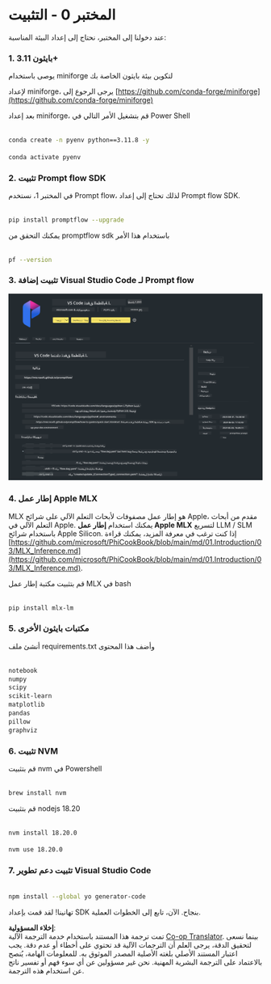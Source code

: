 <!--
CO_OP_TRANSLATOR_METADATA:
{
  "original_hash": "4b16264917d9b93169745d92b8ce8c65",
  "translation_date": "2025-07-17T04:16:30+00:00",
  "source_file": "md/02.Application/02.Code/Phi3/VSCodeExt/HOL/Apple/01.Installations.md",
  "language_code": "ar"
}
-->
# **المختبر 0 - التثبيت**

عند دخولنا إلى المختبر، نحتاج إلى إعداد البيئة المناسبة:

### **1. بايثون 3.11+**

يوصى باستخدام miniforge لتكوين بيئة بايثون الخاصة بك

لإعداد miniforge، يرجى الرجوع إلى [https://github.com/conda-forge/miniforge](https://github.com/conda-forge/miniforge)

بعد إعداد miniforge، قم بتشغيل الأمر التالي في Power Shell

```bash

conda create -n pyenv python==3.11.8 -y

conda activate pyenv

```

### **2. تثبيت Prompt flow SDK**

في المختبر 1، نستخدم Prompt flow، لذلك تحتاج إلى إعداد Prompt flow SDK.

```bash

pip install promptflow --upgrade

```

يمكنك التحقق من promptflow sdk باستخدام هذا الأمر

```bash

pf --version

```

### **3. تثبيت إضافة Visual Studio Code لـ Prompt flow**

![pf](../../../../../../../../../translated_images/pf_ext.8cf76b5846e9b8562b0dd276004237b3ff3797066b9f912d39c0ae6c88b35878.ar.png)

### **4. إطار عمل Apple MLX**

MLX هو إطار عمل مصفوفات لأبحاث التعلم الآلي على شرائح Apple، مقدم من أبحاث التعلم الآلي في Apple. يمكنك استخدام **إطار عمل Apple MLX** لتسريع LLM / SLM باستخدام شرائح Apple Silicon. إذا كنت ترغب في معرفة المزيد، يمكنك قراءة [https://github.com/microsoft/PhiCookBook/blob/main/md/01.Introduction/03/MLX_Inference.md](https://github.com/microsoft/PhiCookBook/blob/main/md/01.Introduction/03/MLX_Inference.md).

قم بتثبيت مكتبة إطار عمل MLX في bash

```bash

pip install mlx-lm

```

### **5. مكتبات بايثون الأخرى**

أنشئ ملف requirements.txt وأضف هذا المحتوى

```txt

notebook
numpy 
scipy 
scikit-learn 
matplotlib 
pandas 
pillow 
graphviz

```

### **6. تثبيت NVM**

قم بتثبيت nvm في Powershell

```bash

brew install nvm

```

قم بتثبيت nodejs 18.20

```bash

nvm install 18.20.0

nvm use 18.20.0

```

### **7. تثبيت دعم تطوير Visual Studio Code**

```bash

npm install --global yo generator-code

```

تهانينا! لقد قمت بإعداد SDK بنجاح. الآن، تابع إلى الخطوات العملية.

**إخلاء المسؤولية**:  
تمت ترجمة هذا المستند باستخدام خدمة الترجمة الآلية [Co-op Translator](https://github.com/Azure/co-op-translator). بينما نسعى لتحقيق الدقة، يرجى العلم أن الترجمات الآلية قد تحتوي على أخطاء أو عدم دقة. يجب اعتبار المستند الأصلي بلغته الأصلية المصدر الموثوق به. للمعلومات الهامة، يُنصح بالاعتماد على الترجمة البشرية المهنية. نحن غير مسؤولين عن أي سوء فهم أو تفسير ناتج عن استخدام هذه الترجمة.